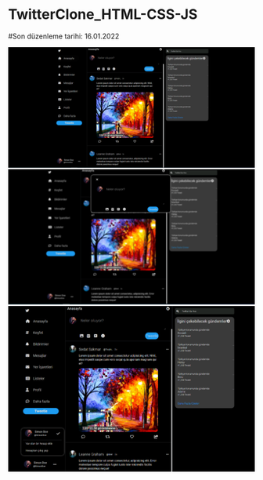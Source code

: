 # TwitterClone_HTML-CSS-JS

#Son düzenleme tarihi: 16.01.2022




<img src="https://github.com/ismailgok/TwitterClone_HTML-CSS-JS/blob/main/img/13.PNG?raw=true" />



<img src="https://github.com/ismailgok/TwitterClone_HTML-CSS-JS/blob/main/img/14.PNG?raw=true" />


<img src="https://github.com/ismailgok/TwitterClone_HTML-CSS-JS/blob/main/img/15.PNG?raw=true" />
